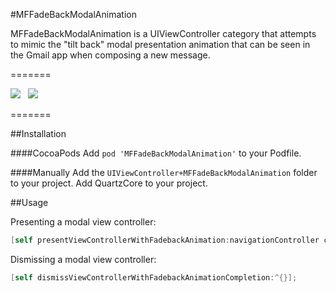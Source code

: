 #MFFadeBackModalAnimation

MFFadeBackModalAnimation is a UIViewController category that attempts to mimic the "tilt back" modal presentation animation that can be seen in the Gmail app when composing a new message.

=======

![](http://imgur.com/pbJSi71.png?1)  &nbsp;  ![](http://imgur.com/j1yLJod.png?1)

=======

##Installation

####CocoaPods
Add `pod 'MFFadeBackModalAnimation'` to your Podfile.

####Manually
Add the `UIViewController+MFFadeBackModalAnimation` folder to your project. Add QuartzCore to your project.


##Usage

Presenting a modal view controller:
```objective-c
[self presentViewControllerWithFadebackAnimation:navigationController completion:^{}];
```

Dismissing a modal view controller:
```objective-c
[self dismissViewControllerWithFadebackAnimationCompletion:^{}];